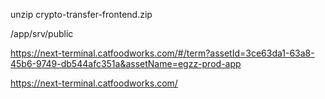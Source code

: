 <!--
 * @Date: 2024-01-10 16:44:53
 * @LastEditors: yosan
 * @LastEditTime: 2025-03-12 20:37:57
 * @FilePath: /ezgg-app/README.md
-->
unzip crypto-transfer-frontend.zip




/app/srv/public


https://next-terminal.catfoodworks.com/#/term?assetId=3ce63da1-63a8-45b6-9749-db544afc351a&assetName=egzz-prod-app



https://next-terminal.catfoodworks.com/
